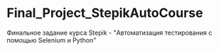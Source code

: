 # Final_Project_StepikAutoCourse
Финальное задание курса Stepik - "Автоматизация тестирования с помощью Selenium и Python"

